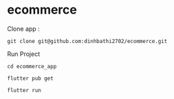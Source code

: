 # ecommerce


Clone app : 

```
git clone git@github.com:dinhbathi2702/ecommerce.git
```

Run Project

```
cd ecommerce_app
```
```
flutter pub get 
```
```
flutter run
```